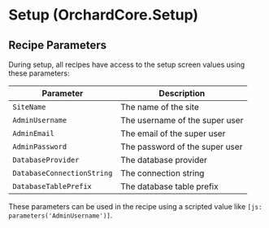 # Setup (OrchardCore.Setup)

## Recipe Parameters

During setup, all recipes have access to the setup screen values using these parameters:

| Parameter | Description |
| --- | --- |
| `SiteName` | The name of the site |
| `AdminUsername` | The username of the super user |
| `AdminEmail` | The email of the super user |
| `AdminPassword` | The password of the super user |
| `DatabaseProvider` | The database provider |
| `DatabaseConnectionString` | The connection string |
| `DatabaseTablePrefix` | The database table prefix |

These parameters can be used in the recipe using a scripted value like `[js: parameters('AdminUsername')]`.
